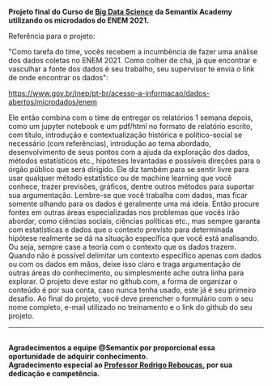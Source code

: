 
<b>Projeto final do Curso de <u>Big Data Science</u> da Semantix Academy utilizando os microdados do ENEM 2021.</b><br>

Referência para o projeto: 

"Como tarefa do time, vocês recebem a incumbência de fazer uma análise dos
dados coletas no ENEM 2021. Como colher de chá, já que encontrar e vasculhar a
fonte dos dados é seu trabalho, seu supervisor te envia o link de onde encontrar os
dados":

https://www.gov.br/inep/pt-br/acesso-a-informacao/dados-abertos/microdados/enem

Ele então combina com o time de entregar os relatórios 1 semana depois, como um jupyter notebook e um pdf/html
no formato de relatório escrito, com título, introdução e contextualização histórica
e político-social se necessário (com referências), introdução ao tema
abordado, desenvolvimento de seus pontos com a ajuda da exploração dos dados,
métodos estatísticos etc., hipóteses levantadas e possíveis direções para o órgão
público que será dirigido. Ele diz também para se sentir livre para usar qualquer
método estatístico ou de machine learning que você conhece, trazer previsões,
gráficos, dentre outros métodos para suportar sua argumentação.
Lembre-se que você trabalha com dados, mas ficar somente olhando para os
dados é geralmente uma má ideia. Então procure fontes em outras áreas
especializadas nos problemas que vocês irão abordar, como ciências sociais, ciências
políticas etc., mas sempre garanta com estatísticas e dados que o contexto previsto
para determinada hipótese realmente se dá na situação específica que você está
analisando. Ou seja, sempre case a teoria com o contexto que os dados
trazem. Quando não é possível delimitar um contexto específico
apenas com dados ou com os dados em mãos, deixe isso claro e traga argumentação
de outras áreas do conhecimento, ou simplesmente ache outra linha para explorar.
O projeto deve estar no github.com, a forma de organizar o conteúdo é por
sua conta, caso nunca tenha usado, este já é seu primeiro desafio.
Ao final do projeto, você deve preencher o formulário com o seu nome
completo, e-mail utilizado no treinamento e o link do github do seu projeto.
__________________________________________________________________________

<br><b>Agradecimentos a equipe @Semantix por proporcional essa oportunidade de adquirir conhecimento.<br>
Agradecimento especial ao <u>Professor Rodrigo Rebouças</u>, por sua dedicação e competência.<br>

